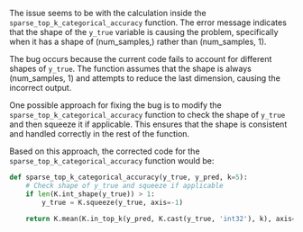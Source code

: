 The issue seems to be with the calculation inside the `sparse_top_k_categorical_accuracy` function. The error message indicates that the shape of the `y_true` variable is causing the problem, specifically when it has a shape of (num_samples,) rather than (num_samples, 1).

The bug occurs because the current code fails to account for different shapes of `y_true`. The function assumes that the shape is always (num_samples, 1) and attempts to reduce the last dimension, causing the incorrect output.

One possible approach for fixing the bug is to modify the `sparse_top_k_categorical_accuracy` function to check the shape of `y_true` and then squeeze it if applicable. This ensures that the shape is consistent and handled correctly in the rest of the function.

Based on this approach, the corrected code for the `sparse_top_k_categorical_accuracy` function would be:

```python
def sparse_top_k_categorical_accuracy(y_true, y_pred, k=5):
    # Check shape of y_true and squeeze if applicable
    if len(K.int_shape(y_true)) > 1:
        y_true = K.squeeze(y_true, axis=-1)
    
    return K.mean(K.in_top_k(y_pred, K.cast(y_true, 'int32'), k), axis=-1)
```
